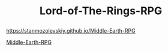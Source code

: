# <p align="center"> Lord-of-The-Rings-RPG 
 https://stanmozolevskiy.github.io/Middle-Earth-RPG 

[Middle-Earth-RPG](Middle-Earth-RPG.gif) 
</p>

